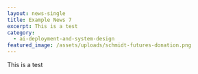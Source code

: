 ```yaml
---
layout: news-single
title: Example News 7
excerpt: This is a test
category:
  - ai-deployment-and-system-design
featured_image: /assets/uploads/schmidt-futures-donation.png
---
```

This is a test